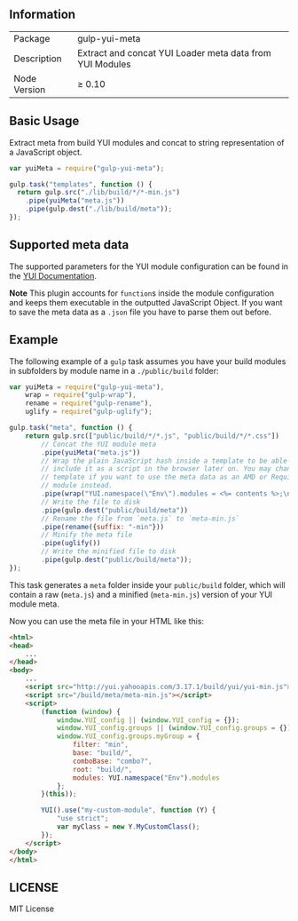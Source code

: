 ## Information

<table>
    <tr>
        <td>Package</td>
        <td>gulp-yui-meta</td>
    </tr>
    <tr>
        <td>Description</td>
        <td>Extract and concat YUI Loader meta data from YUI Modules</td>
    </tr>
    <tr>
        <td>Node Version</td>
        <td>≥ 0.10</td>
    </tr>
</table>

## Basic Usage

Extract meta from build YUI modules and concat to string representation of a
JavaScript object.

```javascript
var yuiMeta = require("gulp-yui-meta");

gulp.task("templates", function () {
  return gulp.src("./lib/build/*/*-min.js")
    .pipe(yuiMeta("meta.js"))
    .pipe(gulp.dest("./lib/build/meta"));
});
```

## Supported meta data

The supported parameters for the YUI module configuration can be found in the 
[YUI Documentation](http://yuilibrary.com/yui/docs/api/classes/Loader.html#method_addModule).

**Note**
This plugin accounts for `function`s inside the module configuration and keeps
them executable in the outputted JavaScript Object. If you want to save the meta
data as a `.json` file you have to parse them out before.

## Example

The following example of a `gulp` task assumes you have your build modules in
subfolders by module name in a `./public/build` folder:

```javascript
var yuiMeta = require("gulp-yui-meta"),
    wrap = require("gulp-wrap"),
    rename = require("gulp-rename"),
    uglify = require("gulp-uglify");

gulp.task("meta", function () {
    return gulp.src(["public/build/*/*.js", "public/build/*/*.css"])
        // Concat the YUI module meta
        .pipe(yuiMeta("meta.js"))
        // Wrap the plain JavaScript hash inside a template to be able to
        // include it as a script in the browser later on. You may change the
        // template if you want to use the meta data as an AMD or RequireJS
        // module instead.
        .pipe(wrap("YUI.namespace(\"Env\").modules = <%= contents %>;\n"))
        // Write the file to disk
        .pipe(gulp.dest("public/build/meta"))
        // Rename the file from `meta.js` to `meta-min.js`
        .pipe(rename({suffix: "-min"}))
        // Minify the meta file
        .pipe(uglify())
        // Write the minified file to disk
        .pipe(gulp.dest("public/build/meta"));
});
```

This task generates a `meta` folder inside your `public/build` folder, which
will contain a raw (`meta.js`) and a minified (`meta-min.js`) version of your
YUI module meta.

Now you can use the meta file in your HTML like this:

```html
<html>
<head>
    ...
</head>
<body>
    ...
    <script src="http://yui.yahooapis.com/3.17.1/build/yui/yui-min.js"></script>
    <script src="/build/meta/meta-min.js"></script>
    <script>
        (function (window) {
            window.YUI_config || (window.YUI_config = {});
            window.YUI_config.groups || (window.YUI_config.groups = {});
            window.YUI_config.groups.myGroup = {
                filter: "min",
                base: "build/",
                comboBase: "combo?",
                root: "build/",
                modules: YUI.namespace("Env").modules
            };
        }(this));

        YUI().use("my-custom-module", function (Y) {
            "use strict";
            var myClass = new Y.MyCustomClass();
        });
    </script>
</body>
</html>
```

## LICENSE

MIT License
